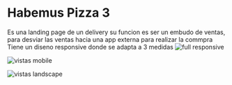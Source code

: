 # Habemus Pizza 3
Es una landing page de un delivery
su funcion es ser un embudo de ventas, para desviar las ventas hacia una app externa para realizar la commpra
Tiene un diseno responsive donde se adapta a 3 medidas
![full responsive](https://github.com/Nicolas-Andreis/habemus-pizza-3/assets/111246225/2171532a-b710-43f2-ba8e-9aa68e69f0d8)



![vistas mobile](https://github.com/Nicolas-Andreis/habemus-pizza-3/assets/111246225/e27d3666-6092-41e2-8e24-a397a0fa0b41)


![vistas landscape](https://github.com/Nicolas-Andreis/habemus-pizza-3/assets/111246225/92a54b44-f10e-4ca4-977c-cf993d3c60c7)
